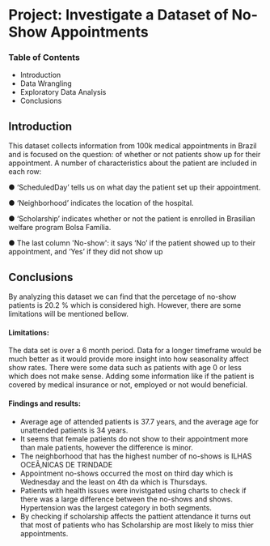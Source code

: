 # Project: Investigate a Dataset of No-Show Appointments
### Table of Contents
- Introduction
- Data Wrangling
- Exploratory Data Analysis
- Conclusions

## Introduction
This dataset collects information from 100k medical appointments in Brazil and is focused on the question:
of whether or not patients show up for their appointment.
A number of characteristics about the patient are included in each row:

● ‘ScheduledDay’ tells us on what day the patient set up their appointment.

● ‘Neighborhood’ indicates the location of the hospital.

● ‘Scholarship’ indicates whether or not the patient is enrolled in Brasilian welfare program Bolsa Família.

● The last column 'No-show': it says ‘No’ if the patient showed up to their appointment, and ‘Yes’ if they did not show up


## Conclusions
By analyzing this dataset we can find that the percetage of no-show patients is 20.2 % which is considered high. However, there are some limitations will be mentioned bellow.

#### Limitations:
The data set is over a 6 month period. Data for a longer timeframe would be much better as it would provide more insight into how seasonality affect show rates.
There were some data such as patients with age 0 or less which does not make sense.
Adding some information like if the patient is covered by medical insurance or not, employed or not would beneficial.

#### Findings and results:
- Average age of attended patients is 37.7 years, and the average age for unattended patients is 34 years.
- It seems that female patients do not show to their appointment more than male patients, however the difference is minor.
- The neighborhood that has the highest number of no-shows is ILHAS OCEÃ‚NICAS DE TRINDADE
- Appointment no-shows occurred the most on third day which is Wednesday and the least on 4th da which is Thursdays.
- Patients with health issues were invistgated using charts to check if there was a large difference between the no-shows and shows. Hypertension was the largest category in both segments.
- By checking if scholarship affects the pattient attendance it turns out that most of patients who has Scholarship are most likely to miss thier appointments.
